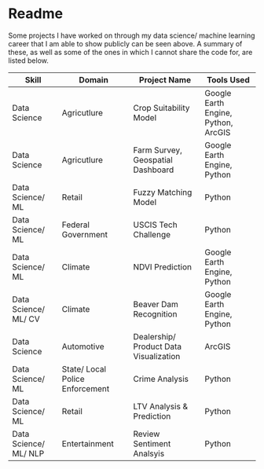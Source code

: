 # Readme
Some projects I have worked on through my data science/ machine learning career that I am able to show publicly can be seen above. A summary of these, as well as some of the ones in which I cannot share the code for, are listed below.

Skill | Domain | Project Name | Tools Used 
--- | --- | --- | ---
Data Science |	Agricutlure	| Crop Suitability Model |	Google Earth Engine, Python, ArcGIS
Data Science |	Agricutlure | Farm Survey, Geospatial Dashboard |	Google Earth Engine, Python
Data Science/ ML |	Retail | Fuzzy Matching Model |	Python
Data Science/ ML |	Federal Government | USCIS Tech Challenge |	Python
Data Science/ ML | Climate | NDVI Prediction |	Google Earth Engine, Python
Data Science/ ML/ CV | Climate | Beaver Dam Recognition |	Google Earth Engine, Python
Data Science | Automotive | Dealership/ Product Data Visualization | ArcGIS
Data Science/ ML | State/ Local Police Enforcement | Crime Analysis | Python
Data Science/ ML | Retail | LTV Analysis & Prediction | Python
Data Science/ ML/ NLP| Entertainment| Review Sentiment Analsyis | Python
